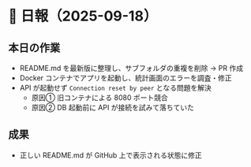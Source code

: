 # 📑 日報（2025-09-18）

## 本日の作業
- README.md を最新版に整理し、サブフォルダの重複を削除 → PR 作成  
- Docker コンテナでアプリを起動し、統計画面のエラーを調査・修正  
- API が起動せず `Connection reset by peer` となる問題を解決  
  - 原因① 旧コンテナによる 8080 ポート競合  
  - 原因② DB 起動前に API が接続を試みて落ちていた  

## 成果
- 正しい README.md が GitHub 上で表示される状態に修正  
